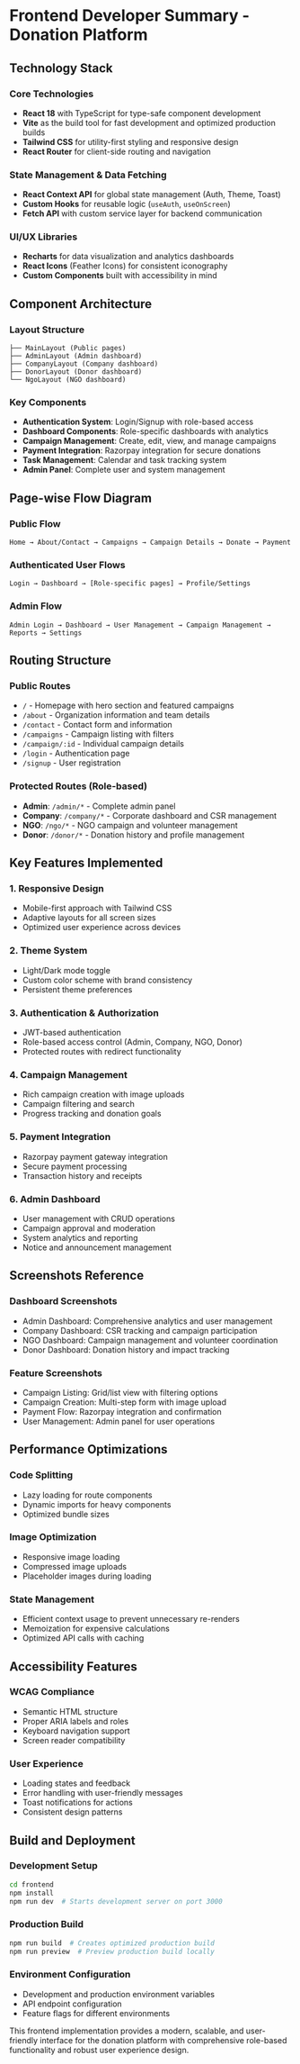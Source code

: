 
# Frontend Developer Summary - Donation Platform

## Technology Stack

### Core Technologies
- **React 18** with TypeScript for type-safe component development
- **Vite** as the build tool for fast development and optimized production builds
- **Tailwind CSS** for utility-first styling and responsive design
- **React Router** for client-side routing and navigation

### State Management & Data Fetching
- **React Context API** for global state management (Auth, Theme, Toast)
- **Custom Hooks** for reusable logic (`useAuth`, `useOnScreen`)
- **Fetch API** with custom service layer for backend communication

### UI/UX Libraries
- **Recharts** for data visualization and analytics dashboards
- **React Icons** (Feather Icons) for consistent iconography
- **Custom Components** built with accessibility in mind

## Component Architecture

### Layout Structure
```
├── MainLayout (Public pages)
├── AdminLayout (Admin dashboard)
├── CompanyLayout (Company dashboard)  
├── DonorLayout (Donor dashboard)
└── NgoLayout (NGO dashboard)
```

### Key Components
- **Authentication System**: Login/Signup with role-based access
- **Dashboard Components**: Role-specific dashboards with analytics
- **Campaign Management**: Create, edit, view, and manage campaigns
- **Payment Integration**: Razorpay integration for secure donations
- **Task Management**: Calendar and task tracking system
- **Admin Panel**: Complete user and system management

## Page-wise Flow Diagram

### Public Flow
```
Home → About/Contact → Campaigns → Campaign Details → Donate → Payment
```

### Authenticated User Flows
```
Login → Dashboard → [Role-specific pages] → Profile/Settings
```

### Admin Flow
```
Admin Login → Dashboard → User Management → Campaign Management → Reports → Settings
```

## Routing Structure

### Public Routes
- `/` - Homepage with hero section and featured campaigns
- `/about` - Organization information and team details
- `/contact` - Contact form and information
- `/campaigns` - Campaign listing with filters
- `/campaign/:id` - Individual campaign details
- `/login` - Authentication page
- `/signup` - User registration

### Protected Routes (Role-based)
- **Admin**: `/admin/*` - Complete admin panel
- **Company**: `/company/*` - Corporate dashboard and CSR management
- **NGO**: `/ngo/*` - NGO campaign and volunteer management  
- **Donor**: `/donor/*` - Donation history and profile management

## Key Features Implemented

### 1. Responsive Design
- Mobile-first approach with Tailwind CSS
- Adaptive layouts for all screen sizes
- Optimized user experience across devices

### 2. Theme System
- Light/Dark mode toggle
- Custom color scheme with brand consistency
- Persistent theme preferences

### 3. Authentication & Authorization
- JWT-based authentication
- Role-based access control (Admin, Company, NGO, Donor)
- Protected routes with redirect functionality

### 4. Campaign Management
- Rich campaign creation with image uploads
- Campaign filtering and search
- Progress tracking and donation goals

### 5. Payment Integration
- Razorpay payment gateway integration
- Secure payment processing
- Transaction history and receipts

### 6. Admin Dashboard
- User management with CRUD operations
- Campaign approval and moderation
- System analytics and reporting
- Notice and announcement management

## Screenshots Reference

### Dashboard Screenshots
- Admin Dashboard: Comprehensive analytics and user management
- Company Dashboard: CSR tracking and campaign participation
- NGO Dashboard: Campaign management and volunteer coordination
- Donor Dashboard: Donation history and impact tracking

### Feature Screenshots  
- Campaign Listing: Grid/list view with filtering options
- Campaign Creation: Multi-step form with image upload
- Payment Flow: Razorpay integration and confirmation
- User Management: Admin panel for user operations

## Performance Optimizations

### Code Splitting
- Lazy loading for route components
- Dynamic imports for heavy components
- Optimized bundle sizes

### Image Optimization
- Responsive image loading
- Compressed image uploads
- Placeholder images during loading

### State Management
- Efficient context usage to prevent unnecessary re-renders
- Memoization for expensive calculations
- Optimized API calls with caching

## Accessibility Features

### WCAG Compliance
- Semantic HTML structure
- Proper ARIA labels and roles
- Keyboard navigation support
- Screen reader compatibility

### User Experience
- Loading states and feedback
- Error handling with user-friendly messages
- Toast notifications for actions
- Consistent design patterns

## Build and Deployment

### Development Setup
```bash
cd frontend
npm install
npm run dev  # Starts development server on port 3000
```

### Production Build
```bash
npm run build  # Creates optimized production build
npm run preview  # Preview production build locally
```

### Environment Configuration
- Development and production environment variables
- API endpoint configuration
- Feature flags for different environments

This frontend implementation provides a modern, scalable, and user-friendly interface for the donation platform with comprehensive role-based functionality and robust user experience design.
